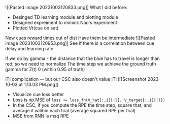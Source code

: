 ![[Pasted image 20231003120833.png]]
What I did before:
- Desinged TD learning module and plotting module
- Designed expreiment to mimick Nao's experiment
- Plotted Vt(cue on set)

New cues reward times out of dist
Have them be intermediate
![[Pasted image 20231003120953.png]]
See if there is a correlation between cue delay and learning rate

If we do by gamma - the distance that the blue has to travel is longer than red, so we need to normalize
The time step we achieve the ground truth gamma for Z(t) 0 (within 0.95 of truth)

ITI complication -- but our CSC also doesn't value ITI
![[Screenshot 2023-10-03 at 1.13.03 PM.png]]
- Visualize cue loss better
- Loss is np.MSE of `loss += loss_fn(V_hat[:,i][:l], V_target[:,i][:l])` 
- In the CSC, if you compute the RPE the time step, square that, and average it witihin each trial (average squared RPE per trial)
- MSE from RNN is msq RPE
